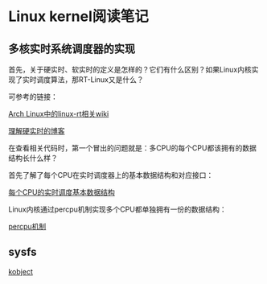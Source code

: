 # Linux kernel阅读笔记

## 多核实时系统调度器的实现

首先，关于硬实时、软实时的定义是怎样的？它们有什么区别？如果Linux内核实现了实时调度算法，那RT-Linux又是什么？

可参考的链接：

[Arch Linux中的linux-rt相关wiki](https://wiki.archlinux.org/title/Realtime_kernel_patchset)

[理解硬实时的博客](https://zhuanlan.zhihu.com/p/432959322)

在查看相关代码时，第一个冒出的问题就是：多CPU的每个CPU都该拥有的数据结构长什么样？

首先了解了每个CPU在实时调度器上的基本数据结构和对应接口：

[每个CPU的实时调度基本数据结构](./percpu/1.md)

Linux内核通过percpu机制实现多个CPU都单独拥有一份的数据结构：

[percpu机制](https://zhuanlan.zhihu.com/p/340985476)

## sysfs

[kobject](./sysfs/kobject.md)

